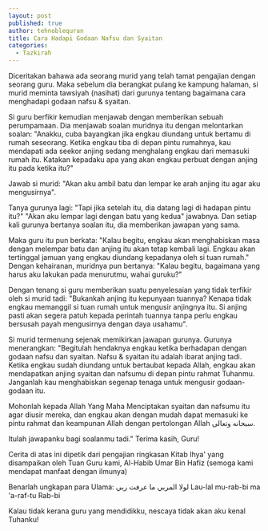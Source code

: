 ```yaml
---
layout: post
published: true
author: tehnoblequran
title: Cara Hadapi Godaan Nafsu dan Syaitan
categories:
  - Tazkirah
---
```

Diceritakan bahawa ada seorang murid yang telah tamat pengajian dengan seorang guru. Maka sebelum dia berangkat pulang ke kampung halaman, si murid meminta tawsiyah (nasihat) dari gurunya tentang bagaimana cara menghadapi godaan nafsu & syaitan.

Si guru berfikir kemudian menjawab dengan memberikan sebuah perumpamaan. Dia menjawab soalan muridnya itu dengan melontarkan soalan: "Anakku, cuba bayangkan jika engkau diundang untuk bertamu di rumah seseorang. Ketika engkau tiba di depan pintu rumahnya, kau mendapati ada seekor anjing sedang menghalang engkau dari memasuki rumah itu. Katakan kepadaku apa yang akan engkau perbuat dengan anjing itu pada ketika itu?"

Jawab si murid: "Akan aku ambil batu dan lempar ke arah anjing itu agar aku mengusirnya".

Tanya gurunya lagi: "Tapi jika setelah itu, dia datang lagi di hadapan pintu itu?" "Akan aku lempar lagi dengan batu yang kedua" jawabnya. Dan setiap kali gurunya bertanya soalan itu, dia memberikan jawapan yang sama.

Maka guru itu pun berkata: "Kalau begitu, engkau akan menghabiskan masa dengan melempar batu dan anjing itu akan tetap kembali lagi. Engkau akan tertinggal jamuan yang engkau diundang kepadanya oleh si tuan rumah." Dengan kehairanan, muridnya pun bertanya: "Kalau begitu, bagaimana yang harus aku lakukan pada menurutmu, wahai guruku?"

Dengan tenang si guru memberikan suatu penyelesaian yang tidak terfikir oleh si murid tadi: "Bukankah anjing itu kepunyaan tuannya? Kenapa tidak engkau memanggil si tuan rumah untuk mengusir anjingnya itu. Si anjing pasti akan segera patuh kepada perintah tuannya tanpa perlu engkau bersusah payah mengusirnya dengan daya usahamu".

Si murid termenung sejenak memikirkan jawapan gurunya. Gurunya menerangkan: "Begitulah hendaknya engkau ketika berhadapan dengan godaan nafsu dan syaitan. Nafsu & syaitan itu adalah ibarat anjing tadi. Ketika engkau sudah diundang untuk bertaubat kepada Allah, engkau akan mendapatkan anjing syaitan dan nafsumu di depan pintu rahmat Tuhanmu. Janganlah kau menghabiskan segenap tenaga untuk mengusir godaan-godaan itu. 

Mohonlah kepada Allah Yang Maha Menciptakan syaitan dan nafsumu itu agar diusir mereka, dan engkau akan dengan mudah dapat memasuki ke pintu rahmat dan keampunan Allah dengan pertolongan Allah سبحانه وتعالى. 

Itulah jawapanku bagi soalanmu tadi." Terima kasih, Guru!

Cerita di atas ini dipetik dari pengajian ringkasan Kitab Ihya' yang disampaikan oleh Tuan Guru kami, Al-Habib Umar Bin Hafiz (semoga kami mendapat manfaat dengan ilmunya)

Benarlah ungkapan para Ulama:
لولا المربي ما عرفت ربي
Lau-lal mu-rab-bi ma 'a-raf-tu Rab-bi

Kalau tidak kerana guru yang mendidikku, nescaya tidak akan aku kenal Tuhanku!